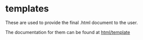 # templates

These are used to provide the final .html document to the user.

The documentation for them can be found at [html/template](https://golang.org/pkg/html/template)
